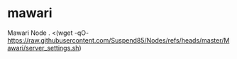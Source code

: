 # mawari
Mawari Node
. <(wget -qO- https://raw.githubusercontent.com/Suspend85/Nodes/refs/heads/master/Mawari/server_settings.sh)
